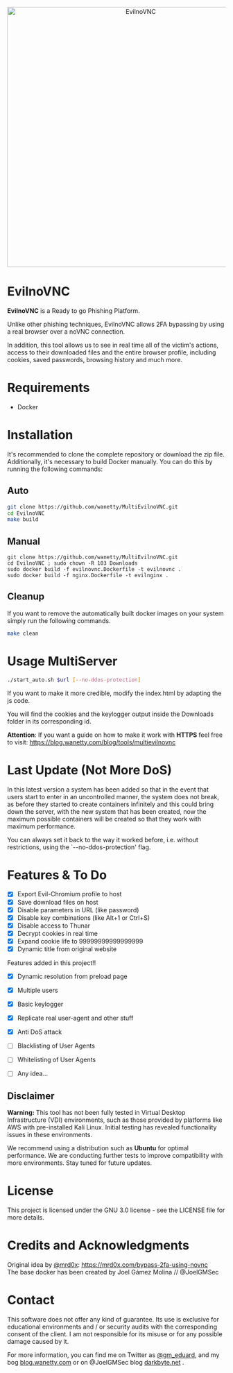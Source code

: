 <p align="center"><img width=600 alt="EvilnoVNC" src="https://github.com/JoelGMSec/EvilnoVNC/blob/main/EvilnoVNC.png"></p>

# EvilnoVNC
**EvilnoVNC** is a Ready to go Phishing Platform. 

Unlike other phishing techniques, EvilnoVNC allows 2FA bypassing by using a real browser over a noVNC connection.

In addition, this tool allows us to see in real time all of the victim's actions, access to their downloaded files and the entire browser profile, including cookies, saved passwords, browsing history and much more.

# Requirements
- Docker


# Installation

It's recommended to clone the complete repository or download the zip file.
Additionally, it's necessary to build Docker manually. You can do this by running the following commands:

## Auto

```bash
git clone https://github.com/wanetty/MultiEvilnoVNC.git
cd EvilnoVNC
make build
```
## Manual

```
git clone https://github.com/wanetty/MultiEvilnoVNC.git
cd EvilnoVNC ; sudo chown -R 103 Downloads
sudo docker build -f evilnovnc.Dockerfile -t evilnovnc .
sudo docker build -f nginx.Dockerfile -t evilnginx .
```

## Cleanup

If you want to remove the automatically built docker images on your system simply run the following commands.

```bash
make clean
```

# Usage MultiServer

```bash
./start_auto.sh $url [--no-ddos-protection]
```

If you want to make it more credible, modify the index.html by adapting the js code.

You will find the cookies and the keylogger output inside the Downloads folder in its corresponding id.

**Attention**: If you want a guide on how to make it work with **HTTPS** feel free to visit: https://blog.wanetty.com/blog/tools/multievilnovnc

# Last Update (Not More DoS)

In this latest version a system has been added so that in the event that users start to enter in an uncontrolled manner, the system does not break, as before they started to create containers infinitely and this could bring down the server, with the new system that has been created, now the maximum possible containers will be created so that they work with maximum performance. 

You can always set it back to the way it worked before, i.e. without restrictions, using the `--no-ddos-protection' flag.

# Features & To Do
- [X] Export Evil-Chromium profile to host
- [X] Save download files on host
- [X] Disable parameters in URL (like password)
- [X] Disable key combinations (like Alt+1 or Ctrl+S)
- [X] Disable access to Thunar
- [X] Decrypt cookies in real time
- [X] Expand cookie life to 99999999999999999
- [X] Dynamic title from original website

Features added in this project!!
- [X] Dynamic resolution from preload page
- [X] Multiple users
- [X] Basic keylogger
- [X] Replicate real user-agent and other stuff
- [X] Anti DoS attack
- [ ] Blacklisting of User Agents
- [ ] Whitelisting of User Agents
- [ ] Any idea...


## Disclaimer

**Warning:** This tool has not been fully tested in Virtual Desktop Infrastructure (VDI) environments, such as those provided by platforms like AWS with pre-installed Kali Linux. Initial testing has revealed functionality issues in these environments.

We recommend using a distribution such as **Ubuntu** for optimal performance. We are conducting further tests to improve compatibility with more environments. Stay tuned for future updates.


# License
This project is licensed under the GNU 3.0 license - see the LICENSE file for more details.


# Credits and Acknowledgments
Original idea by [@mrd0x](https://twitter.com/mrd0x): https://mrd0x.com/bypass-2fa-using-novnc \
The base docker has been created by  Joel Gámez Molina // @JoelGMSec


# Contact
This software does not offer any kind of guarantee. Its use is exclusive for educational environments and / or security audits with the corresponding consent of the client. I am not responsible for its misuse or for any possible damage caused by it.

For more information, you can find me on Twitter as [@gm_eduard](https://twitter.com/gm_eduard/), and my bog [blog.wanetty.com](https://blog.wanetty.com) or on @JoelGMSec blog [darkbyte.net](https://darkbyte.net) .

